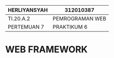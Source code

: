 | HERLIYANSYAH          |       312010387       |
|---------------------- |-----------------------|
|       TI.20.A.2       |   PEMROGRAMAN WEB     |
| PERTEMUAN 7           |   PRAKTIKUM 6         |

# WEB FRAMEWORK

